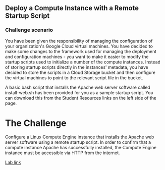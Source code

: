 ## Deploy a Compute Instance with a Remote Startup Script

### Challenge scenario

You have been given the responsibility of managing the configuration of your organization's Google Cloud virtual machines. You have decided to make some changes to the framework used for managing the deployment and configuration machines - you want to make it easier to modify the startup scripts used to initialize a number of the compute instances. Instead of storing startup scripts directly in the instances' metadata, you have decided to store the scripts in a Cloud Storage bucket and then configure the virtual machines to point to the relevant script file in the bucket.

A basic bash script that installs the Apache web server software called install-web.sh has been provided for you as a sample startup script. You can download this from the Student Resources links on the left side of the page.


# The Challenge
Configure a Linux Compute Engine instance that installs the Apache web server software using a remote startup script. In order to confirm that a compute instance Apache has successfully installed, the Compute Engine instance must be accessible via HTTP from the internet.


[Lab link](https://www.cloudskillsboost.google/focuses/1735?parent=catalog)